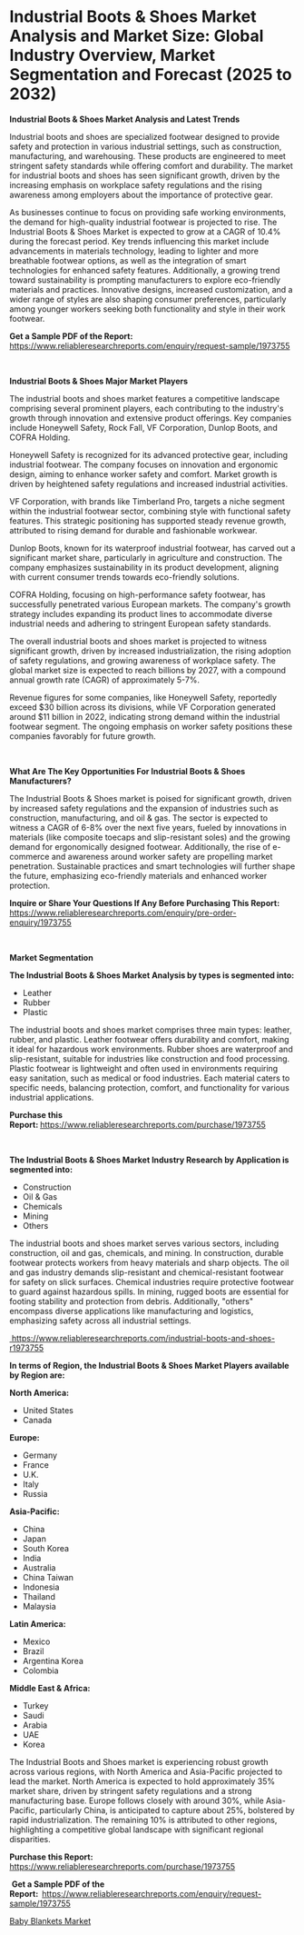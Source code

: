 <p><h1>Industrial Boots & Shoes Market Analysis and Market Size: Global Industry Overview, Market Segmentation and Forecast (2025 to 2032)</h1></p><p><strong>Industrial Boots & Shoes Market Analysis and Latest Trends</strong></p>
<p><p>Industrial boots and shoes are specialized footwear designed to provide safety and protection in various industrial settings, such as construction, manufacturing, and warehousing. These products are engineered to meet stringent safety standards while offering comfort and durability. The market for industrial boots and shoes has seen significant growth, driven by the increasing emphasis on workplace safety regulations and the rising awareness among employers about the importance of protective gear.</p><p>As businesses continue to focus on providing safe working environments, the demand for high-quality industrial footwear is projected to rise. The Industrial Boots & Shoes Market is expected to grow at a CAGR of 10.4% during the forecast period. Key trends influencing this market include advancements in materials technology, leading to lighter and more breathable footwear options, as well as the integration of smart technologies for enhanced safety features. Additionally, a growing trend toward sustainability is prompting manufacturers to explore eco-friendly materials and practices. Innovative designs, increased customization, and a wider range of styles are also shaping consumer preferences, particularly among younger workers seeking both functionality and style in their work footwear.</p></p>
<p><strong>Get a Sample PDF of the Report:&nbsp;</strong> <a href="https://www.reliableresearchreports.com/enquiry/request-sample/1973755?utm_campaign=2208&utm_medium=2&utm_source=Github&utm_content=ia&utm_term=06042025&utm_id=industrial-boots-shoes">https://www.reliableresearchreports.com/enquiry/request-sample/1973755</a></p>
<p>&nbsp;</p>
<p><strong>Industrial Boots & Shoes Major Market Players</strong></p>
<p><p>The industrial boots and shoes market features a competitive landscape comprising several prominent players, each contributing to the industry's growth through innovation and extensive product offerings. Key companies include Honeywell Safety, Rock Fall, VF Corporation, Dunlop Boots, and COFRA Holding.</p><p>Honeywell Safety is recognized for its advanced protective gear, including industrial footwear. The company focuses on innovation and ergonomic design, aiming to enhance worker safety and comfort. Market growth is driven by heightened safety regulations and increased industrial activities. </p><p>VF Corporation, with brands like Timberland Pro, targets a niche segment within the industrial footwear sector, combining style with functional safety features. This strategic positioning has supported steady revenue growth, attributed to rising demand for durable and fashionable workwear.</p><p>Dunlop Boots, known for its waterproof industrial footwear, has carved out a significant market share, particularly in agriculture and construction. The company emphasizes sustainability in its product development, aligning with current consumer trends towards eco-friendly solutions.</p><p>COFRA Holding, focusing on high-performance safety footwear, has successfully penetrated various European markets. The company's growth strategy includes expanding its product lines to accommodate diverse industrial needs and adhering to stringent European safety standards.</p><p>The overall industrial boots and shoes market is projected to witness significant growth, driven by increased industrialization, the rising adoption of safety regulations, and growing awareness of workplace safety. The global market size is expected to reach billions by 2027, with a compound annual growth rate (CAGR) of approximately 5-7%.</p><p>Revenue figures for some companies, like Honeywell Safety, reportedly exceed $30 billion across its divisions, while VF Corporation generated around $11 billion in 2022, indicating strong demand within the industrial footwear segment. The ongoing emphasis on worker safety positions these companies favorably for future growth.</p></p>
<p>&nbsp;</p>
<p><strong>What Are The Key Opportunities For Industrial Boots & Shoes Manufacturers?</strong></p>
<p><p>The Industrial Boots & Shoes market is poised for significant growth, driven by increased safety regulations and the expansion of industries such as construction, manufacturing, and oil & gas. The sector is expected to witness a CAGR of 6-8% over the next five years, fueled by innovations in materials (like composite toecaps and slip-resistant soles) and the growing demand for ergonomically designed footwear. Additionally, the rise of e-commerce and awareness around worker safety are propelling market penetration. Sustainable practices and smart technologies will further shape the future, emphasizing eco-friendly materials and enhanced worker protection.</p></p>
<p><strong>Inquire or Share Your Questions If Any Before Purchasing This Report:</strong> <a href="https://www.reliableresearchreports.com/enquiry/pre-order-enquiry/1973755?utm_campaign=2208&utm_medium=2&utm_source=Github&utm_content=ia&utm_term=06042025&utm_id=industrial-boots-shoes">https://www.reliableresearchreports.com/enquiry/pre-order-enquiry/1973755</a></p>
<p>&nbsp;</p>
<p><strong>Market Segmentation</strong></p>
<p><strong>The Industrial Boots & Shoes Market Analysis by types is segmented into:</strong></p>
<p><ul><li>Leather</li><li>Rubber</li><li>Plastic</li></ul></p>
<p><p>The industrial boots and shoes market comprises three main types: leather, rubber, and plastic. Leather footwear offers durability and comfort, making it ideal for hazardous work environments. Rubber shoes are waterproof and slip-resistant, suitable for industries like construction and food processing. Plastic footwear is lightweight and often used in environments requiring easy sanitation, such as medical or food industries. Each material caters to specific needs, balancing protection, comfort, and functionality for various industrial applications.</p></p>
<p><strong>Purchase this Report:&nbsp;</strong><a href="https://www.reliableresearchreports.com/purchase/1973755?utm_campaign=2208&utm_medium=2&utm_source=Github&utm_content=ia&utm_term=06042025&utm_id=industrial-boots-shoes">https://www.reliableresearchreports.com/purchase/1973755</a></p>
<p>&nbsp;</p>
<p><strong>The Industrial Boots & Shoes Market Industry Research by Application is segmented into:</strong></p>
<p><ul><li>Construction</li><li>Oil & Gas</li><li>Chemicals</li><li>Mining</li><li>Others</li></ul></p>
<p><p>The industrial boots and shoes market serves various sectors, including construction, oil and gas, chemicals, and mining. In construction, durable footwear protects workers from heavy materials and sharp objects. The oil and gas industry demands slip-resistant and chemical-resistant footwear for safety on slick surfaces. Chemical industries require protective footwear to guard against hazardous spills. In mining, rugged boots are essential for footing stability and protection from debris. Additionally, "others" encompass diverse applications like manufacturing and logistics, emphasizing safety across all industrial settings.</p></p>
<p><a href="https://www.reliableresearchreports.com/industrial-boots-and-shoes-r1973755?utm_campaign=2208&utm_medium=2&utm_source=Github&utm_content=ia&utm_term=06042025&utm_id=industrial-boots-shoes">&nbsp;https://www.reliableresearchreports.com/industrial-boots-and-shoes-r1973755</a></p>
<p><strong>In terms of Region, the Industrial Boots & Shoes Market Players available by Region are:</strong></p>
<p>
    <p> <strong> North America: </strong>
        <ul>
            <li>United States</li>
            <li>Canada</li>
        </ul>
        </p> 
    <p> <strong> Europe: </strong>
        <ul>
            <li>Germany</li>
            <li>France</li>
            <li>U.K.</li>
            <li>Italy</li>
            <li>Russia</li>
        </ul>
        </p> 
    <p> <strong> Asia-Pacific: </strong>
        <ul>
            <li>China</li>
            <li>Japan</li>
            <li>South Korea</li>
            <li>India</li>
            <li>Australia</li>
            <li>China Taiwan</li>
            <li>Indonesia</li>
            <li>Thailand</li>
            <li>Malaysia</li>
        </ul>
        </p> 
    <p> <strong> Latin America: </strong>
        <ul>
            <li>Mexico</li>
            <li>Brazil</li>
            <li>Argentina Korea</li>
            <li>Colombia</li>
        </ul>
        </p> 
    <p> <strong> Middle East & Africa: </strong>
        <ul>
            <li>Turkey</li>
            <li>Saudi</li>
            <li>Arabia</li>
            <li>UAE</li>
            <li>Korea</li>
        </ul>
    </p>
    </p>
<p><p>The Industrial Boots and Shoes market is experiencing robust growth across various regions, with North America and Asia-Pacific projected to lead the market. North America is expected to hold approximately 35% market share, driven by stringent safety regulations and a strong manufacturing base. Europe follows closely with around 30%, while Asia-Pacific, particularly China, is anticipated to capture about 25%, bolstered by rapid industrialization. The remaining 10% is attributed to other regions, highlighting a competitive global landscape with significant regional disparities.</p></p>
<p><strong>Purchase this Report: </strong><a href="https://www.reliableresearchreports.com/purchase/1973755?utm_campaign=2208&utm_medium=2&utm_source=Github&utm_content=ia&utm_term=06042025&utm_id=industrial-boots-shoes">https://www.reliableresearchreports.com/purchase/1973755</a></p>
<p>&nbsp;<strong>Get a Sample PDF of the Report:&nbsp;&nbsp;</strong><a href="https://www.reliableresearchreports.com/enquiry/request-sample/1973755?utm_campaign=2208&utm_medium=2&utm_source=Github&utm_content=ia&utm_term=06042025&utm_id=industrial-boots-shoes">https://www.reliableresearchreports.com/enquiry/request-sample/1973755</a></p>
<p><strong></strong></p>
<p><p><a href="https://github.com/DixieGrimes/Market-Research-Report-List-2/blob/main/baby-blankets-market.md?utm_campaign=2208&utm_medium=2&utm_source=Github&utm_content=ia&utm_term=06042025&utm_id=industrial-boots-shoes">Baby Blankets Market</a></p></p>